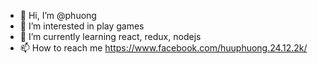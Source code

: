 - 👋 Hi, I’m @phuong
- 👀 I’m interested in play games
- 🌱 I’m currently learning react, redux, nodejs
- 📫 How to reach me https://www.facebook.com/huuphuong.24.12.2k/

<!---
phuonghuu71/phuonghuu71 is a ✨ special ✨ repository because its `README.md` (this file) appears on your GitHub profile.
You can click the Preview link to take a look at your changes.
--->
